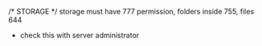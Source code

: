 /* STORAGE */
storage must have 777 permission, folders inside 755, files 644
- check this with server administrator

